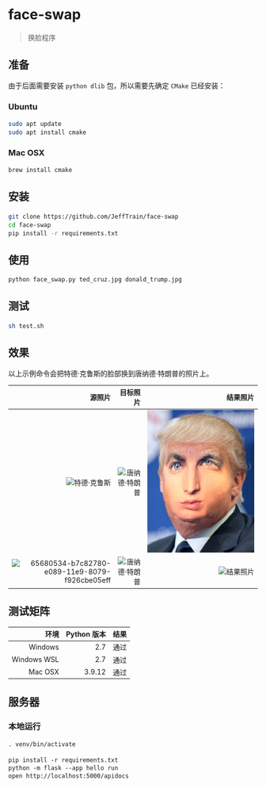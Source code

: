 # face-swap

> 换脸程序

## 准备

由于后面需要安装 `python dlib` 包，所以需要先确定 `CMake` 已经安装：

### Ubuntu 

```bash
sudo apt update
sudo apt install cmake
```

### Mac OSX

```bash
brew install cmake
```

## 安装
```bash
git clone https://github.com/JeffTrain/face-swap
cd face-swap
pip install -r requirements.txt
```

## 使用
```bash
python face_swap.py ted_cruz.jpg donald_trump.jpg
```

## 测试
```bash
sh test.sh
```

## 效果
以上示例命令会把特德·克鲁斯的脸部换到唐纳德·特朗普的照片上。

|源照片|目标照片|结果照片|
|-----:|-------:|-------:|
|![特德·克鲁斯](./ted_cruz.jpg)|![唐纳德·特朗普](./donald_trump.jpg)|![结果照片](./result.jpg)|
|![65680534-b7c82780-e089-11e9-8079-f926cbe05eff](./tests/65680534-b7c82780-e089-11e9-8079-f926cbe05eff/65680534-b7c82780-e089-11e9-8079-f926cbe05eff.jpeg)|![唐纳德·特朗普](./donald_trump.jpg)|![结果照片](./tests/65680534-b7c82780-e089-11e9-8079-f926cbe05eff/result.jpg)|


## 测试矩阵

|环境|Python 版本|结果|
|---:|---:|---:|
|Windows|2.7|通过|
|Windows WSL|2.7|通过|
 |Mac OSX | 3.9.12 | 通过 |

## 服务器

### 本地运行

```shell
. venv/bin/activate

pip install -r requirements.txt
python -m flask --app hello run
open http://localhost:5000/apidocs
```